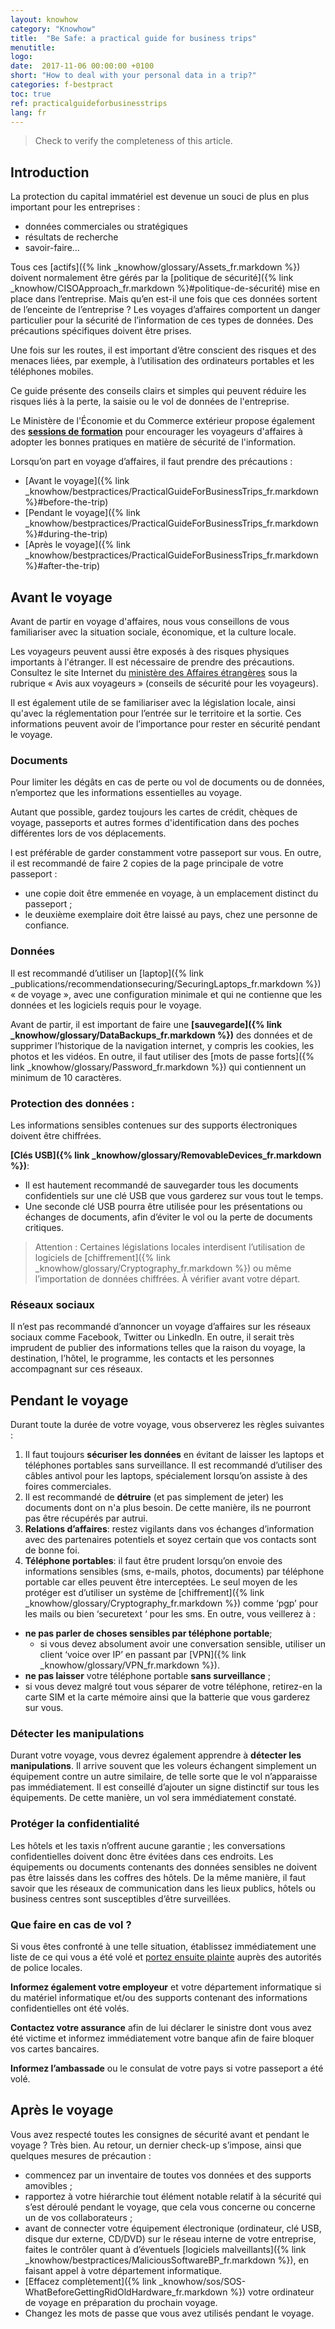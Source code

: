 ```yaml
---
layout: knowhow
category: "Knowhow"
title:  "Be Safe: a practical guide for business trips"
menutitle:
logo:
date:  2017-11-06 00:00:00 +0100
short: "How to deal with your personal data in a trip?"
categories: f-bestpract
toc: true
ref: practicalguideforbusinesstrips
lang: fr
---
```


> Check to verify the completeness of this article.

## Introduction
La protection du capital immatériel est devenue un souci de plus en plus important pour les entreprises :

* données commerciales ou stratégiques
* résultats de recherche
* savoir-faire…

Tous ces [actifs]({% link _knowhow/glossary/Assets_fr.markdown %}) doivent normalement être gérés par la [politique de sécurité]({% link _knowhow/CISOApproach_fr.markdown %}#politique-de-sécurité) mise en place dans l’entreprise. Mais qu’en est-il une fois que ces données sortent de l’enceinte de l’entreprise ? Les voyages d’affaires comportent un danger particulier pour la sécurité de l’information de ces types de données. Des précautions spécifiques doivent être prises.

Une fois sur les routes, il est important d’être conscient des risques et des menaces liées, par exemple, à l’utilisation des ordinateurs portables et les téléphones mobiles.

Ce guide présente des conseils clairs et simples qui peuvent réduire les risques liés à la perte, la saisie ou le vol de données de l'entreprise.

Le Ministère de l'Économie et du Commerce extérieur propose également des **[sessions de formation](https://www.tradeandinvest.lu/invest-in-luxembourg/)** pour encourager les voyageurs d'affaires à adopter les bonnes pratiques en matière de sécurité de l'information.

Lorsqu’on part en voyage d’affaires, il faut prendre des précautions :

* [Avant le voyage]({% link _knowhow/bestpractices/PracticalGuideForBusinessTrips_fr.markdown %}#before-the-trip)
* [Pendant le voyage]({% link _knowhow/bestpractices/PracticalGuideForBusinessTrips_fr.markdown %}#during-the-trip)
* [Après le voyage]({% link _knowhow/bestpractices/PracticalGuideForBusinessTrips_fr.markdown %}#after-the-trip)

## Avant le voyage

Avant de partir en voyage d'affaires, nous vous conseillons de vous familiariser avec la situation sociale, économique, et la culture locale.

Les voyageurs peuvent aussi être exposés à des risques physiques importants à l'étranger. Il est nécessaire de prendre des précautions. Consultez le site Internet du [ministère des Affaires étrangères](https://maee.gouvernement.lu/en.html) sous la rubrique « Avis aux voyageurs » (conseils de sécurité pour les voyageurs).

Il est également utile de se familiariser avec la législation locale, ainsi qu'avec la réglementation pour l’entrée sur le territoire et la sortie. Ces informations peuvent avoir de l’importance pour rester en sécurité pendant le voyage.

###  Documents

Pour limiter les dégâts en cas de perte ou vol de documents ou de données, n’emportez  que les informations essentielles au voyage.

Autant que possible, gardez toujours les cartes de crédit, chèques de voyage, passeports et autres formes d'identification dans des poches différentes lors de vos déplacements.

l est préférable de garder constamment votre passeport sur ​​vous. En outre, il est recommandé de faire 2 copies de la page principale de votre passeport :

* une copie doit être emmenée en voyage, à un emplacement distinct du passeport ;
* le deuxième exemplaire doit être laissé au pays, chez une personne de confiance.

###  Données

Il est recommandé d’utiliser un [laptop]({% link _publications/recommendationsecuring/SecuringLaptops_fr.markdown %})  « de voyage », avec une configuration minimale et qui ne contienne que les données et les logiciels requis pour le voyage.

Avant de partir, il est important de faire une **[sauvegarde]({% link _knowhow/glossary/DataBackups_fr.markdown %})** des données et de supprimer l’historique de la navigation internet, y compris les cookies, les photos et les vidéos. En outre, il faut utiliser des [mots de passe forts]({% link _knowhow/glossary/Password_fr.markdown %}) qui contiennent un minimum de 10 caractères.

### Protection des données :

Les informations sensibles contenues sur des supports électroniques doivent être chiffrées.

**[Clés USB]({% link _knowhow/glossary/RemovableDevices_fr.markdown %})**:

* Il est hautement recommandé de sauvegarder tous les documents confidentiels sur une clé USB que vous garderez sur vous tout le temps.
* Une seconde clé USB pourra être utilisée pour les présentations ou échanges de documents, afin d’éviter le vol ou la perte de documents critiques.

> Attention : Certaines législations locales interdisent l’utilisation de logiciels de [chiffrement]({% link _knowhow/glossary/Cryptography_fr.markdown %}) ou même l’importation de données chiffrées. À vérifier avant votre départ.

###  Réseaux sociaux

Il n’est pas recommandé d’annoncer un voyage d’affaires sur les réseaux sociaux comme Facebook, Twitter ou LinkedIn. En outre, il serait très imprudent de publier des informations telles que la raison du voyage, la destination, l’hôtel, le programme, les contacts et les personnes accompagnant sur ces réseaux.

## Pendant le voyage
Durant toute la durée de votre voyage, vous observerez les règles suivantes :

1. Il faut toujours **sécuriser les données** en évitant de laisser les laptops et téléphones portables sans surveillance. Il est recommandé d’utiliser des câbles antivol pour les laptops, spécialement lorsqu’on assiste à des foires commerciales.
2. Il est recommandé de **détruire** (et pas simplement de jeter) les documents dont on n'a plus besoin. De cette manière, ils ne pourront pas être récupérés par autrui.
3. **Relations d’affaires**: restez vigilants dans vos échanges d’information avec des partenaires potentiels et soyez certain que vos contacts sont de bonne foi.
4. **Téléphone portables**: il faut être prudent lorsqu’on envoie des informations sensibles (sms, e-mails, photos, documents) par téléphone portable car elles peuvent être interceptées. Le seul moyen de les protéger est d’utiliser un système de [chiffrement]({% link _knowhow/glossary/Cryptography_fr.markdown %}) comme ‘pgp’ pour les mails ou bien ‘securetext ‘ pour les sms. En outre, vous veillerez à :

* **ne pas parler de choses sensibles par téléphone portable**;
  * si vous devez absolument avoir une conversation sensible, utiliser un client ‘voice over IP’ en passant par [VPN]({% link _knowhow/glossary/VPN_fr.markdown %}).
* **ne pas laisser** votre téléphone portable **sans surveillance** ;
* si vous devez malgré tout vous séparer de votre téléphone, retirez-en la carte SIM et la carte mémoire ainsi que la batterie que vous garderez sur vous.

###  Détecter les manipulations

Durant votre voyage, vous devrez également apprendre à **détecter les manipulations**. Il arrive souvent que les voleurs échangent simplement un équipement contre un autre similaire, de telle sorte que le vol n’apparaisse pas immédiatement. Il est conseillé d’ajouter un signe distinctif sur tous les équipements. De cette manière, un vol sera immédiatement constaté.

###  Protéger la confidentialité

Les hôtels et les taxis n’offrent aucune garantie ; les conversations confidentielles doivent donc être évitées dans ces endroits. Les équipements ou documents contenants des données sensibles ne doivent pas être laissés dans les coffres des hôtels. De la même manière, il faut savoir que les réseaux de communication dans les lieux publics, hôtels ou business centres sont susceptibles d’être surveillées.

### Que faire en cas de vol ?

Si vous êtes confronté à une telle situation, établissez immédiatement une liste de ce qui vous a été volé et [portez ensuite plainte](/publications/FilingAComplaint.html) auprès des autorités de police locales.

**Informez également votre employeur** et votre département informatique si du matériel informatique et/ou des supports contenant des informations confidentielles ont été volés.

**Contactez votre assurance** afin de lui déclarer le sinistre dont vous avez été victime et informez immédiatement votre banque afin de faire bloquer vos cartes bancaires.

**Informez l’ambassade** ou le consulat de votre pays si votre passeport a été volé.

## Après le voyage

Vous avez respecté toutes les consignes de sécurité avant et pendant le voyage ? Très bien. Au retour, un dernier check-up s’impose, ainsi que quelques mesures de précaution :

* commencez par un inventaire de toutes vos données et des supports amovibles ;
* rapportez à votre hiérarchie tout élément notable relatif à la sécurité qui s’est déroulé pendant le voyage, que cela vous concerne ou concerne un de vos collaborateurs ;
* avant de connecter votre équipement électronique (ordinateur, clé USB, disque dur externe, CD/DVD) sur le réseau interne de votre entreprise, faites le contrôler quant à d’éventuels [logiciels malveillants]({% link _knowhow/bestpractices/MaliciousSoftwareBP_fr.markdown %}), en faisant appel à votre département informatique.
* [Effacez complètement]({% link _knowhow/sos/SOS-WhatBeforeGettingRidOldHardware_fr.markdown %}) votre ordinateur de voyage en préparation du prochain voyage.
* Changez les mots de passe que vous avez utilisés pendant le voyage.
